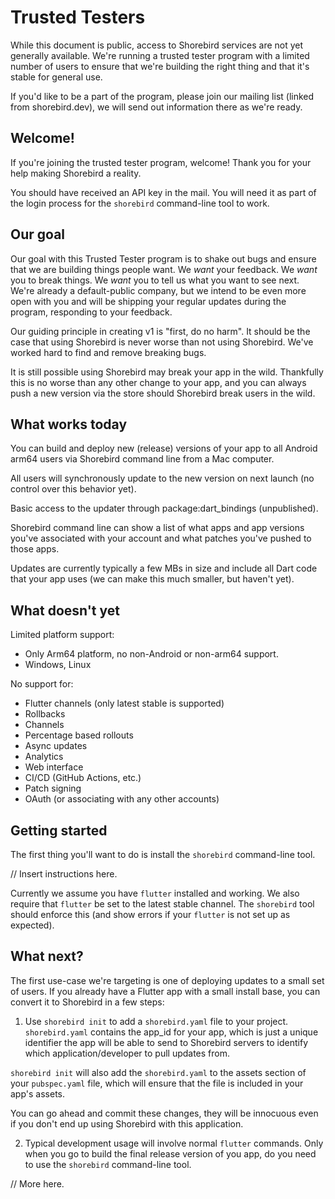 # Trusted Testers

While this document is public, access to Shorebird services are not yet
generally available. We're running a trusted tester program with a limited
number of users to ensure that we're building the right thing and that it's
stable for general use.

If you'd like to be a part of the program, please join our mailing list
(linked from shorebird.dev), we will send out information there as we're ready.



## Welcome!

If you're joining the trusted tester program, welcome!  Thank you for your help
making Shorebird a reality.

You should have received an API key in the mail.  You will need it as part
of the login process for the `shorebird` command-line tool to work.

## Our goal

Our goal with this Trusted Tester program is to shake out bugs and ensure that
we are building things people want.  We *want* your feedback.  We *want* you to
break things.  We *want* you to tell us what you want to see next.  We're
already a default-public company, but we intend to be even more open with you
and will be shipping your regular updates during the program, responding to
your feedback.

Our guiding principle in creating v1 is "first, do no harm".  It should be the
case that using Shorebird is never worse than not using Shorebird.  We've worked
hard to find and remove breaking bugs.

It is still possible using Shorebird
may break your app in the wild.  Thankfully this is no worse than any other
change to your app, and you can always push a new version via the store should
Shorebird break users in the wild.

## What works today
You can build and deploy new (release) versions of your app to all Android arm64
users via Shorebird command line from a Mac computer.

All users will synchronously update to the new version on next launch
(no control over this behavior yet).

Basic access to the updater through package:dart_bindings (unpublished).

Shorebird command line can show a list of what apps and app versions you've
associated with your account and what patches you've pushed to those apps.

Updates are currently typically a few MBs in size and include all Dart code that
your app uses (we can make this much smaller, but haven't yet).

## What doesn't yet

Limited platform support:
* Only Arm64 platform, no non-Android or non-arm64 support.
* Windows, Linux

No support for:
* Flutter channels (only latest stable is supported)
* Rollbacks
* Channels
* Percentage based rollouts
* Async updates
* Analytics
* Web interface
* CI/CD (GitHub Actions, etc.)
* Patch signing
* OAuth (or associating with any other accounts)

## Getting started

The first thing you'll want to do is install the `shorebird` command-line tool.

// Insert instructions here.

Currently we assume you have `flutter` installed and working.  We also require
that `flutter` be set to the latest stable channel.  The `shorebird` tool should
enforce this (and show errors if your `flutter` is not set up as expected).


## What next?

The first use-case we're targeting is one of deploying updates to a small
set of users.  If you already have a Flutter app with a small install base, you
can convert it to Shorebird in a few steps:

1. Use `shorebird init` to add a `shorebird.yaml` file to your project.
`shorebird.yaml` contains the app_id for your app, which is just a unique
identifier the app will be able to send to Shorebird servers to identify which
application/developer to pull updates from.

`shorebird init` will also add the `shorebird.yaml` to the assets section of
your `pubspec.yaml` file, which will ensure that the file is included in your
app's assets.

You can go ahead and commit these changes, they will be innocuous even if you
don't end up using Shorebird with this application.

2.  Typical development usage will involve normal `flutter` commands.  Only
when you go to build the final release version of you app, do you need to use
the `shorebird` command-line tool.


// More here.
